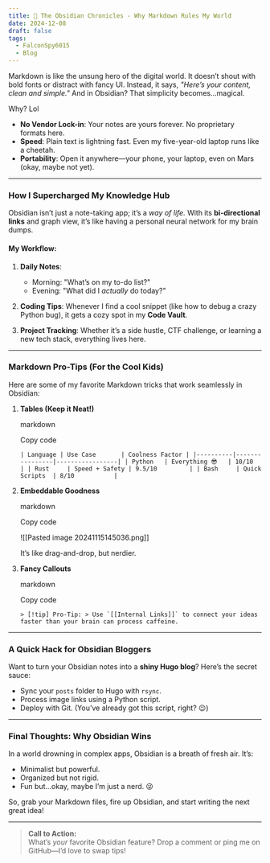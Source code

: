 ```yaml
---
title: 📓 The Obsidian Chronicles - Why Markdown Rules My World
date: 2024-12-08
draft: false
tags:
  - FalconSpy6015
  - Blog
---
```




Markdown is like the unsung hero of the digital world. It doesn’t shout with bold fonts or distract with fancy UI. Instead, it says, _"Here’s your content, clean and simple."_ And in Obsidian? That simplicity becomes...magical.

Why? Lol

- **No Vendor Lock-in**: Your notes are yours forever. No proprietary formats here.
- **Speed**: Plain text is lightning fast. Even my five-year-old laptop runs like a cheetah.
- **Portability**: Open it anywhere—your phone, your laptop, even on Mars (okay, maybe not yet).

---

### **How I Supercharged My Knowledge Hub**

Obsidian isn’t just a note-taking app; it’s a _way of life._ With its **bi-directional links** and graph view, it’s like having a personal neural network for my brain dumps.

#### My Workflow:

1. **Daily Notes**:
    
    - Morning: "What’s on my to-do list?"
    - Evening: "What did I _actually_ do today?"
2. **Coding Tips**: Whenever I find a cool snippet (like how to debug a crazy Python bug), it gets a cozy spot in my **Code Vault**.
    
3. **Project Tracking**: Whether it’s a side hustle, CTF challenge, or learning a new tech stack, everything lives here.
    

---

### **Markdown Pro-Tips (For the Cool Kids)**

Here are some of my favorite Markdown tricks that work seamlessly in Obsidian:

1. **Tables (Keep it Neat!)**
    
    markdown
    
    Copy code
    
    `| Language | Use Case       | Coolness Factor | |----------|----------------|-----------------| | Python   | Everything 😎   | 10/10          | | Rust     | Speed + Safety | 9.5/10         | | Bash     | Quick Scripts  | 8/10           |`
    
2. **Embeddable Goodness**
    
    markdown
    
    Copy code
    
    ![[Pasted image 20241115145036.png]]
    
    It’s like drag-and-drop, but nerdier.
    
3. **Fancy Callouts**
    
    markdown
    
    Copy code
    
    ``> [!tip] Pro-Tip: > Use `[[Internal Links]]` to connect your ideas faster than your brain can process caffeine.``
    

---

### **A Quick Hack for Obsidian Bloggers**

Want to turn your Obsidian notes into a **shiny Hugo blog**? Here’s the secret sauce:

- Sync your `posts` folder to Hugo with `rsync`.
- Process image links using a Python script.
- Deploy with Git. (You’ve already got this script, right? 😉)

---

### **Final Thoughts: Why Obsidian Wins**

In a world drowning in complex apps, Obsidian is a breath of fresh air. It’s:

- Minimalist but powerful.
- Organized but not rigid.
- Fun but...okay, maybe I’m just a nerd. 😜

So, grab your Markdown files, fire up Obsidian, and start writing the next great idea!

---

> **Call to Action:**  
> What’s _your_ favorite Obsidian feature? Drop a comment or ping me on GitHub—I’d love to swap tips!